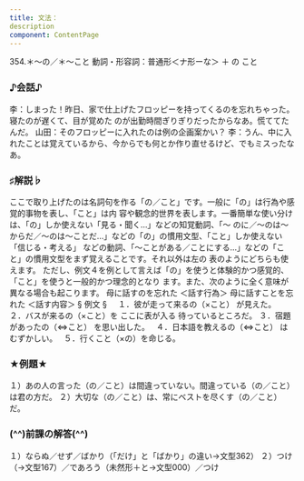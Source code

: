 ```yaml
---
title: 文法：
description
component: ContentPage
---
```



354.＊～の／＊～こと
動詞・形容詞：普通形＜ナ形ーな＞ ＋ の
こと
### ♪会話♪
李：しまった！昨日、家で仕上げたフロッピーを持ってくるのを忘れちゃった。寝たのが遅くて、目が覚めた のが出勤時間ぎりぎりだったからなあ。慌ててたんだ。
山田：そのフロッピーに入れたのは例の企画案かい？
李：うん、中に入れたことは覚えているから、今からでも何とか作り直せるけど、でもミスったなあ。
### ♯解説♭
ここで取り上げたのは名詞句を作る「の／こと」です。一般に「の」は行為や感覚的事物を表し、「こと」は内 容や観念的世界を表します。一番簡単な使い分けは、「の」しか使えない「見る・聞く…」などの知覚動詞、「～ のに／～のは～からだ／～のは～ことだ…」などの「の」の慣用文型、「こと」しか使えない「信じる・考える」 などの動詞、「～ことがある／ことにする…」などの「こと」の慣用文型をまず覚えることです。それ以外は左の 表のようにどちらも使えます。
ただし、例文４を例として言えば「の」を使うと体験的かつ感覚的、「こと」を使うと一般的かつ理念的となり ます。また、次のように全く意味が異なる場合も起こります。
母に話すのを忘れた ＜話す行為＞ 母に話すことを忘れた ＜話す内容＞
§ 例文 §    
１．彼が走って来るの（×こと） が見えた。  
２．バスが来るの（×こと）を ここに表が入る 待っているところだ。
３．宿題があったの（⇔こと） を思い出した。  
４．日本語を教えるの（⇔こと） はむずかしい。  
５．行くこと（×の）を命じる。    
### ★例題★
１）あの人の言った（の／こと）は間違っていない。間違っている（の／こと）は君の方だ。
２）大切な（の／こと）は、常にベストを尽くす（の／こと）だ。
### (^^)前課の解答(^^)
１）ならぬ／せず／ばかり（「だけ」と「ばかり」の違い→文型362）
２）つけ（→文型167）／であろう（未然形＋と→文型000）／つけ
